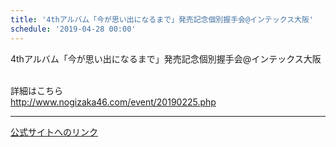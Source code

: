 ```yaml
---
title: '4thアルバム「今が思い出になるまで」発売記念個別握手会@インテックス大阪'
schedule: '2019-04-28 00:00'
---
```


<div id="detailBody"> <p>  4thアルバム「今が思い出になるまで」発売記念個別握手会@インテックス大阪 </p> <p>  <br/>  詳細はこちら  <br/>  <a href="http://www.nogizaka46.com/event/20190225.php" target="_blank" title="http://www.nogizaka46.com/event/20190225.php">   http://www.nogizaka46.com/event/20190225.php  </a> </p></div>

---
[公式サイトへのリンク]('http://www.nogizaka46.com/schedule/2019/04/049363.php?member=mio-yakubo&category=&monthly=201904')